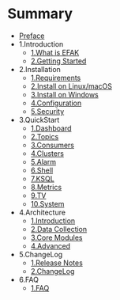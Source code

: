 # Summary

* [Preface](README.md)
* 1.Introduction
   * [1.What is EFAK](1.Introduction/1.WhatIsEFAK.md)
   * [2.Getting Started](1.Introduction/2.GettingStarted.md)
* 2.Installation
   * [1.Requirements](2.Installation/1.Requirements.md)
   * [2.Install on Linux/macOS](2.Installation/2.InstallOnLinuxMac.md)
   * [3.Install on Windows](2.Installation/3.InstallingOnWindows.md)
   * [4.Configuration](2.Installation/4.Configuration.md)
   * [5.Security](2.Installation/5.Security.md)
* 3.QuickStart
   * [1.Dashboard](3.QuickStart/1.Dashboard.md)
   * [2.Topics](3.QuickStart/2.Topics.md)
   * [3.Consumers](3.QuickStart/3.Consumers.md)
   * [4.Clusters](3.QuickStart/4.Clusters.md)
   * [5.Alarm](3.QuickStart/5.Alarm.md)
   * [6.Shell](3.QuickStart/6.Shell.md)
   * [7.KSQL](3.QuickStart/7.KSQL.md)   
   * [8.Metrics](3.QuickStart/8.Metrics.md)
   * [9.TV](3.QuickStart/9.TV.md)
   * [10.System](3.QuickStart/10.System.md)
* 4.Architecture
   * [1.Introduction](4.Architecture/1.Introduction.md)
   * [2.Data Collection](4.Architecture/2.DataCollection.md)
   * [3.Core Modules](4.Architecture/3.CoreModules.md)
   * [4.Advanced](4.Architecture/4.Advanced.md)
* 5.ChangeLog
   * [1.Release Notes](5.ChangeLog/1.ReleaseNotes.md)
   * [2.ChangeLog](5.ChangeLog/2.ChangeLog.md)
* 6.FAQ
   * [1.FAQ](6.FAQ/1.FAQ.md)   
